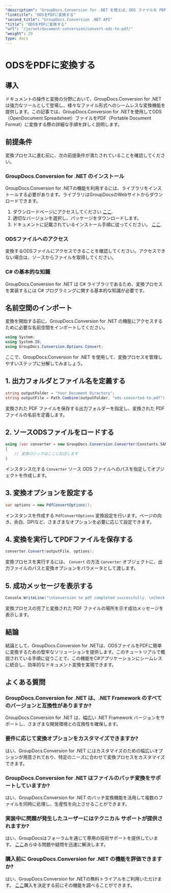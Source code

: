 ```yaml
---
"description": "GroupDocs.Conversion for .NET を使えば、ODS ファイルを PDF に簡単に変換できます。ステップバイステップの説明を網羅した包括的なチュートリアルです。"
"linktitle": "ODSをPDFに変換する"
"second_title": "GroupDocs.Conversion .NET API"
"title": "ODSをPDFに変換する"
"url": "/ja/net/document-conversion/convert-ods-to-pdf/"
"weight": 29
type: docs
---
```

# ODSをPDFに変換する

## 導入
ドキュメントの操作と変換の分野において、GroupDocs.Conversion for .NETは強力なツールとして登場し、様々なファイル形式へのシームレスな変換機能を提供します。この記事では、GroupDocs.Conversion for .NETを使用してODS（OpenDocument Spreadsheet）ファイルをPDF（Portable Document Format）に変換する際の詳細な手順を詳しく説明します。 
## 前提条件
変換プロセスに進む前に、次の前提条件が満たされていることを確認してください。
### GroupDocs.Conversion for .NET のインストール
GroupDocs.Conversion for .NETの機能を利用するには、ライブラリをインストールする必要があります。ライブラリはGroupDocsのWebサイトからダウンロードできます。
1. ダウンロードページにアクセスしてください [ここ](https://releases。groupdocs.com/conversion/net/).
2. 適切なバージョンを選択し、パッケージをダウンロードします。
3. ドキュメントに記載されているインストール手順に従ってください。 [ここ](https://tutorials。groupdocs.com/conversion/net/).
### ODSファイルへのアクセス
変換するODSファイルにアクセスできることを確認してください。アクセスできない場合は、ソースからファイルを取得してください。
### C# の基本的な知識
GroupDocs.Conversion for .NET は C# ライブラリであるため、変換プロセスを実装するには C# プログラミングに関する基本的な知識が必要です。

## 名前空間のインポート
変換を開始する前に、GroupDocs.Conversion for .NET の機能にアクセスするために必要な名前空間をインポートしてください。

```csharp
using System;
using System.IO;
using GroupDocs.Conversion.Options.Convert;
```

ここで、GroupDocs.Conversion for .NET を使用して、変換プロセスを管理しやすいステップに分解してみましょう。

## 1. 出力フォルダとファイル名を定義する
```csharp
string outputFolder = "Your Document Directory";
string outputFile = Path.Combine(outputFolder, "ods-converted-to.pdf");
```
変換された PDF ファイルを保存する出力フォルダーを指定し、変換された PDF ファイルの名前を定義します。
## 2. ソースODSファイルをロードする
```csharp
using (var converter = new GroupDocs.Conversion.Converter(Constants.SAMPLE_ODS))
{
    // 変換ロジックはここに記述します
}
```
インスタンス化する `Converter` ソース ODS ファイルへのパスを指定してオブジェクトを作成します。
## 3. 変換オプションを設定する
```csharp
var options = new PdfConvertOptions();
```
インスタンスを作成する `PdfConvertOptions` 変換設定を行います。ページの向き、余白、DPIなど、さまざまなオプションを必要に応じて設定できます。
## 4. 変換を実行してPDFファイルを保存する
```csharp
converter.Convert(outputFile, options);
```
変換プロセスを実行するには、 `Convert` の方法 `Converter` オブジェクトに、出力ファイルのパスと変換オプションをパラメータとして渡します。
## 5. 成功メッセージを表示する
```csharp
Console.WriteLine("\nConversion to pdf completed successfully. \nCheck output in {0}", outputFolder);
```
変換プロセスの完了と変換された PDF ファイルの場所を示す成功メッセージを表示します。

## 結論
結論として、GroupDocs.Conversion for .NETは、ODSファイルをPDFに簡単に変換するための堅牢なソリューションを提供します。このチュートリアルで概説されている手順に従うことで、この機能をC#アプリケーションにシームレスに統合し、効率的なドキュメント変換を実現できます。
## よくある質問
### GroupDocs.Conversion for .NET は、.NET Framework のすべてのバージョンと互換性がありますか?
GroupDocs.Conversion for .NET は、幅広い .NET Framework バージョンをサポートし、さまざまな開発環境との互換性を確保します。
### 要件に応じて変換オプションをカスタマイズできますか?
はい、GroupDocs.Conversion for .NET にはカスタマイズのための幅広いオプションが用意されており、特定のニーズに合わせて変換プロセスをカスタマイズできます。
### GroupDocs.Conversion for .NET はファイルのバッチ変換をサポートしていますか?
はい、GroupDocs.Conversion for .NET のバッチ変換機能を活用して複数のファイルを同時に処理し、生産性を向上させることができます。
### 実装中に問題が発生したユーザーにはテクニカル サポートが提供されますか?
はい、GroupDocsはフォーラムを通じて専用の技術サポートを提供しています。 [ここ](https://forum.groupdocs.com/c/conversion/11)あらゆる問題や疑問を迅速に解決します。
### 購入前に GroupDocs.Conversion for .NET の機能を評価できますか?
はい、GroupDocs.Conversion for .NETの無料トライアルをご利用いただけます。 [ここ](https://releases.groupdocs.com/)購入を決定する前にその機能を調べることができます。